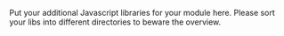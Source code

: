 Put your additional Javascript libraries for your module here. Please sort your libs into different directories to beware the overview.